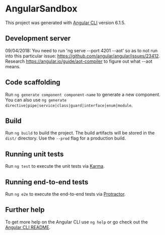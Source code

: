 # AngularSandbox

This project was generated with [Angular CLI](https://github.com/angular/angular-cli) version 6.1.5.

## Development server

09/04/2018: You need to run 'ng serve --port 4201 --aot' so as to not run into this particular issue: https://github.com/angular/angular/issues/23412. Research https://angular.io/guide/aot-compiler to figure out what --aot means.

## Code scaffolding

Run `ng generate component component-name` to generate a new component. You can also use `ng generate directive|pipe|service|class|guard|interface|enum|module`.

## Build

Run `ng build` to build the project. The build artifacts will be stored in the `dist/` directory. Use the `--prod` flag for a production build.

## Running unit tests

Run `ng test` to execute the unit tests via [Karma](https://karma-runner.github.io).

## Running end-to-end tests

Run `ng e2e` to execute the end-to-end tests via [Protractor](http://www.protractortest.org/).

## Further help

To get more help on the Angular CLI use `ng help` or go check out the [Angular CLI README](https://github.com/angular/angular-cli/blob/master/README.md).
